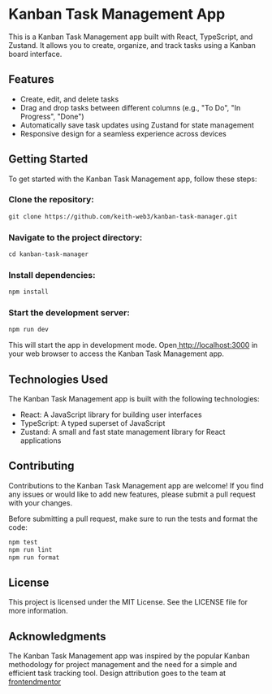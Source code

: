 # Kanban Task Management App
This is a Kanban Task Management app built with React, TypeScript, and Zustand. It allows you to create, organize, and track tasks using a Kanban board interface.

## Features
* Create, edit, and delete tasks
* Drag and drop tasks between different columns (e.g., "To Do", "In Progress", "Done")
* Automatically save task updates using Zustand for state management
* Responsive design for a seamless experience across devices

## Getting Started
To get started with the Kanban Task Management app, follow these steps:

### Clone the repository:
```html
git clone https://github.com/keith-web3/kanban-task-manager.git
```
### Navigate to the project directory:

```html
cd kanban-task-manager
```
### Install dependencies:
```html
npm install
```
### Start the development server:

```html
npm run dev
```
This will start the app in development mode. Open[ http://localhost:3000](http://127.0.0.1:5173/) in your web browser to access the Kanban Task Management app.

## Technologies Used
The Kanban Task Management app is built with the following technologies:

* React: A JavaScript library for building user interfaces
* TypeScript: A typed superset of JavaScript
* Zustand: A small and fast state management library for React applications
## Contributing
Contributions to the Kanban Task Management app are welcome! If you find any issues or would like to add new features, please submit a pull request with your changes.

Before submitting a pull request, make sure to run the tests and format the code:

```html
npm test
npm run lint
npm run format
```
## License
This project is licensed under the MIT License. See the LICENSE file for more information.

## Acknowledgments
The Kanban Task Management app was inspired by the popular Kanban methodology for project management and the need for a simple and efficient task tracking tool. Design attribution goes to the team at [frontendmentor](https://www.frontendmentor.io/)
